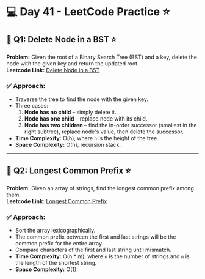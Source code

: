 # 💻 Day 41 - LeetCode Practice ⭐

## 🔹 Q1: Delete Node in a BST ⭐  
**Problem:** Given the root of a Binary Search Tree (BST) and a key, delete the node with the given key and return the updated root.  
**Leetcode Link:** [Delete Node in a BST](https://leetcode.com/problems/delete-node-in-a-bst)

### ✅ Approach:
- Traverse the tree to find the node with the given key.
- Three cases:
  1. **Node has no child** – simply delete it.
  2. **Node has one child** – replace node with its child.
  3. **Node has two children** – find the in-order successor (smallest in the right subtree), replace node's value, then delete the successor.
- **Time Complexity:** O(h), where `h` is the height of the tree.  
- **Space Complexity:** O(h), recursion stack.

---

## 🔹 Q2: Longest Common Prefix ⭐  
**Problem:** Given an array of strings, find the longest common prefix among them.  
**Leetcode Link:** [Longest Common Prefix](https://leetcode.com/problems/longest-common-prefix)

### ✅ Approach:
- Sort the array lexicographically.
- The common prefix between the first and last strings will be the common prefix for the entire array.
- Compare characters of the first and last string until mismatch.
- **Time Complexity:** O(n * m), where `n` is the number of strings and `m` is the length of the shortest string.  
- **Space Complexity:** O(1)
